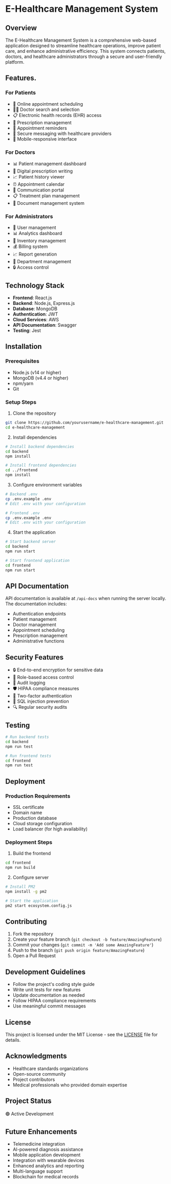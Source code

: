 # E-Healthcare Management System

## Overview
The E-Healthcare Management System is a comprehensive web-based application designed to streamline healthcare operations, improve patient care, and enhance administrative efficiency. This system connects patients, doctors, and healthcare administrators through a secure and user-friendly platform.

## Features.

### For Patients
- 🏥 Online appointment scheduling
- 👨‍⚕️ Doctor search and selection
- 📋 Electronic health records (EHR) access
- 💊 Prescription management
- 📅 Appointment reminders
- 💬 Secure messaging with healthcare providers
- 📱 Mobile-responsive interface

### For Doctors
- 📊 Patient management dashboard
- 📝 Digital prescription writing
- 📈 Patient history viewer
- ⏰ Appointment calendar
- 📨 Communication portal
- 📋 Treatment plan management
- 📂 Document management system

### For Administrators
- 👥 User management
- 📊 Analytics dashboard
- 💉 Inventory management
- 💰 Billing system
- 📈 Report generation
- 🏥 Department management
- 🔒 Access control

## Technology Stack
- **Frontend**: React.js
- **Backend**: Node.js, Express.js
- **Database**: MongoDB
- **Authentication**: JWT
- **Cloud Services**: AWS
- **API Documentation**: Swagger
- **Testing**: Jest

## Installation

### Prerequisites
- Node.js (v14 or higher)
- MongoDB (v4.4 or higher)
- npm/yarn
- Git

### Setup Steps
1. Clone the repository
```bash
git clone https://github.com/yourusername/e-healthcare-management.git
cd e-healthcare-management
```

2. Install dependencies
```bash
# Install backend dependencies
cd backend
npm install

# Install frontend dependencies
cd ../frontend
npm install
```

3. Configure environment variables
```bash
# Backend .env
cp .env.example .env
# Edit .env with your configuration

# Frontend .env
cp .env.example .env
# Edit .env with your configuration
```

4. Start the application
```bash
# Start backend server
cd backend
npm run start

# Start frontend application
cd frontend
npm run start
```

## API Documentation
API documentation is available at `/api-docs` when running the server locally. The documentation includes:
- Authentication endpoints
- Patient management
- Doctor management
- Appointment scheduling
- Prescription management
- Administrative functions

## Security Features
- 🔒 End-to-end encryption for sensitive data
- 🔑 Role-based access control
- 📝 Audit logging
- 🛡️ HIPAA compliance measures
- 🔐 Two-factor authentication
- 🚫 SQL injection prevention
- 🔍 Regular security audits

## Testing
```bash
# Run backend tests
cd backend
npm run test

# Run frontend tests
cd frontend
npm run test
```

## Deployment
### Production Requirements
- SSL certificate
- Domain name
- Production database
- Cloud storage configuration
- Load balancer (for high availability)

### Deployment Steps
1. Build the frontend
```bash
cd frontend
npm run build
```

2. Configure server
```bash
# Install PM2
npm install -g pm2

# Start the application
pm2 start ecosystem.config.js
```

## Contributing
1. Fork the repository
2. Create your feature branch (`git checkout -b feature/AmazingFeature`)
3. Commit your changes (`git commit -m 'Add some AmazingFeature'`)
4. Push to the branch (`git push origin feature/AmazingFeature`)
5. Open a Pull Request

## Development Guidelines
- Follow the project's coding style guide
- Write unit tests for new features
- Update documentation as needed
- Follow HIPAA compliance requirements
- Use meaningful commit messages

## License
This project is licensed under the MIT License - see the [LICENSE](LICENSE) file for details.

## Acknowledgments
- Healthcare standards organizations
- Open-source community
- Project contributors
- Medical professionals who provided domain expertise

## Project Status
🟢 Active Development

## Future Enhancements
- Telemedicine integration
- AI-powered diagnosis assistance
- Mobile application development
- Integration with wearable devices
- Enhanced analytics and reporting
- Multi-language support
- Blockchain for medical records
